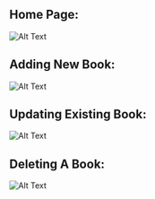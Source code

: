 ## Home Page:

![Alt Text](https://github.com/bbazwalt/book-store/blob/main/screenshots/home-page.png)

## Adding New Book:

![Alt Text](https://github.com/bbazwalt/book-store/blob/main/screenshots/adding-new-book.png)

## Updating Existing Book:

![Alt Text](https://github.com/bbazwalt/book-store/blob/main/screenshots/updating-existing-book.png)

## Deleting A Book:

![Alt Text](https://github.com/bbazwalt/book-store/blob/main/screenshots/deleting-a-book.png)